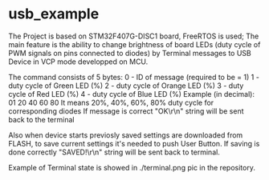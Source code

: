 # usb_example
The Project is based on STM32F407G-DISC1 board, FreeRTOS is used;
The main feature is the ability to change brightness of board LEDs (duty cycle of PWM signals on pins connected to diodes) by Terminal messages to USB Device in VCP mode developped on MCU.

The command consists of 5 bytes:
0 - ID of message (required to be = 1)
1 - duty cycle of Green LED (%)
2 - duty cycle of Orange LED (%)
3 - duty cycle of Red LED (%)
4 - duty cycle of Blue LED (%)
Example (in decimal):
01 20 40 60 80
It means 20%, 40%, 60%, 80% duty cycle for corresponding diodes
If message is correct "OK\r\n" string will be sent back to the terminal

Also when device starts previosly saved settings are downloaded from FLASH, to save current settings it's needed to push User Button.
If saving is done correctly "SAVED!\r\n" string will be sent back to terminal.

Example of Terminal state is showed in ./terminal.png pic in the repository.
